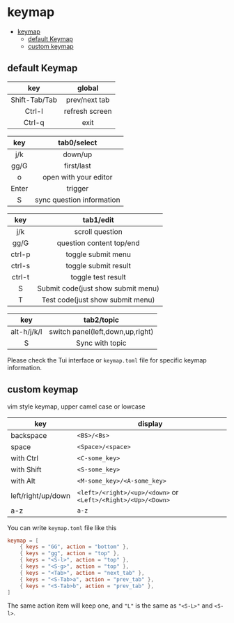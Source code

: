 # keymap

<!--toc:start-->

- [keymap](#keymap)
  - [default Keymap](#default-keymap)
  - [custom keymap](#custom-keymap)
  <!--toc:end-->

## default Keymap

|      key      |     global     |
| :-----------: | :------------: |
| Shift-Tab/Tab | prev/next tab  |
|    Ctrl-l     | refresh screen |
|    Ctrl-q     |      exit      |

|  key  |        tab0/select        |
| :---: | :-----------------------: |
|  j/k  |          down/up          |
| gg/G  |        first/last         |
|   o   |   open with your editor   |
| Enter |          trigger          |
|   S   | sync question information |

|  key   |             tab1/edit              |
| :----: | :--------------------------------: |
|  j/k   |          scroll question           |
|  gg/G  |      question content top/end      |
| ctrl-p |         toggle submit menu         |
| ctrl-s |        toggle submit result        |
| ctrl-t |         toggle test result         |
|   S    | Submit code(just show submit menu) |
|   T    |  Test code(just show submit menu)  |

|     key     |            tab2/topic            |
| :---------: | :------------------------------: |
| alt-h/j/k/l | switch panel(left,down,up,right) |
|      S      |         Sync with topic          |

Please check the Tui interface or `keymap.toml` file for specific keymap information.

## custom keymap

vim style keymap, upper camel case or lowcase

| key                | display                                                      |
| ------------------ | ------------------------------------------------------------ |
| backspace          | `<BS>/<Bs>`                                                  |
| space              | `<Space>/<space>`                                            |
| with Ctrl          | `<C-some_key>`                                               |
| with Shift         | `<S-some_key>`                                               |
| with Alt           | `<M-some_key>/<A-some_key>`                                  |
| left/right/up/down | `<left>/<right>/<up>/<down>` or `<Left>/<Right>/<Up>/<Down>` |
| a-z                | `a-z`                                                        |

You can write `keymap.toml` file like this

```toml
keymap = [
    { keys = "GG", action = "bottom" },
    { keys = "gg", action = "top" },
    { keys = "<S-l>", action = "top" },
    { keys = "<S-g>", action = "top" },
    { keys = "<Tab>", action = "next_tab" },
    { keys = "<S-Tab>a", action = "prev_tab" },
    { keys = "<S-Tab>b", action = "prev_tab" },
]
```

The same action item will keep one, and `"L"` is the same as `"<S-L>"` and `<S-l>`.

